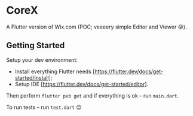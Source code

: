 # CoreX

A Flutter version of Wix.com (POC; veeeery simple Editor and Viewer 😜).

## Getting Started

Setup your dev environment:
- Install everything Flutter needs [https://flutter.dev/docs/get-started/install];
- Setup IDE [https://flutter.dev/docs/get-started/editor].

Then perform `flutter pub get` and if everything is ok – run `main.dart`.

To run tests – run `test.dart` 😊
